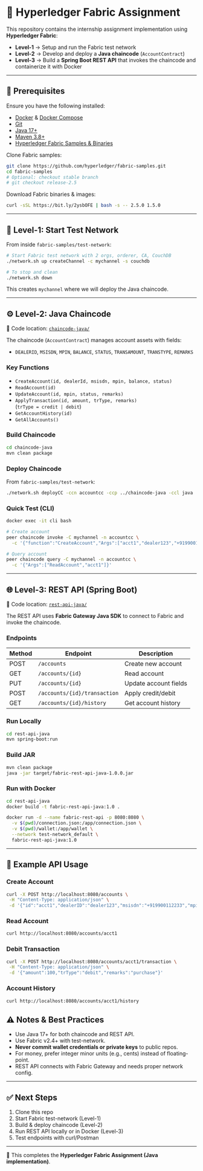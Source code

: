 # 📘 Hyperledger Fabric Assignment

This repository contains the internship assignment implementation using **Hyperledger Fabric**:

- **Level-1** → Setup and run the Fabric test network  
- **Level-2** → Develop and deploy a **Java chaincode** (`AccountContract`)  
- **Level-3** → Build a **Spring Boot REST API** that invokes the chaincode and containerize it with Docker  

---

## 🚀 Prerequisites

Ensure you have the following installed:

- [Docker](https://docs.docker.com/get-docker/) & [Docker Compose](https://docs.docker.com/compose/)  
- [Git](https://git-scm.com/)  
- [Java 17+](https://adoptium.net/)  
- [Maven 3.8+](https://maven.apache.org/)  
- [Hyperledger Fabric Samples & Binaries](https://github.com/hyperledger/fabric-samples)  

Clone Fabric samples:

```bash
git clone https://github.com/hyperledger/fabric-samples.git
cd fabric-samples
# Optional: checkout stable branch
# git checkout release-2.5
```

Download Fabric binaries & images:

```bash
curl -sSL https://bit.ly/2ysbOFE | bash -s -- 2.5.0 1.5.0
```

---

## 🧩 Level-1: Start Test Network

From inside `fabric-samples/test-network`:

```bash
# Start Fabric test network with 2 orgs, orderer, CA, CouchDB
./network.sh up createChannel -c mychannel -s couchdb

# To stop and clean
./network.sh down
```

This creates `mychannel` where we will deploy the Java chaincode.

---

## ⚙️ Level-2: Java Chaincode

📂 Code location: [`chaincode-java/`](./chaincode-java)

The chaincode (`AccountContract`) manages account assets with fields:

- `DEALERID`, `MSISDN`, `MPIN`, `BALANCE`, `STATUS`, `TRANSAMOUNT`, `TRANSTYPE`, `REMARKS`

### Key Functions
- `CreateAccount(id, dealerId, msisdn, mpin, balance, status)`
- `ReadAccount(id)`
- `UpdateAccount(id, mpin, status, remarks)`
- `ApplyTransaction(id, amount, trType, remarks)`  
  (`trType = credit | debit`)
- `GetAccountHistory(id)`
- `GetAllAccounts()`

### Build Chaincode

```bash
cd chaincode-java
mvn clean package
```

### Deploy Chaincode

From `fabric-samples/test-network`:

```bash
./network.sh deployCC -ccn accountcc -ccp ../chaincode-java -ccl java
```

### Quick Test (CLI)

```bash
docker exec -it cli bash

# Create account
peer chaincode invoke -C mychannel -n accountcc \
  -c '{"function":"CreateAccount","Args":["acct1","dealer123","+919900112233","1234","1000.0","ACTIVE"]}'

# Query account
peer chaincode query -C mychannel -n accountcc \
  -c '{"Args":["ReadAccount","acct1"]}'
```

---

## 🌐 Level-3: REST API (Spring Boot)

📂 Code location: [`rest-api-java/`](./rest-api-java)

The REST API uses **Fabric Gateway Java SDK** to connect to Fabric and invoke the chaincode.

### Endpoints

| Method | Endpoint                       | Description               |
|--------|--------------------------------|---------------------------|
| POST   | `/accounts`                    | Create new account        |
| GET    | `/accounts/{id}`               | Read account              |
| PUT    | `/accounts/{id}`               | Update account fields     |
| POST   | `/accounts/{id}/transaction`   | Apply credit/debit        |
| GET    | `/accounts/{id}/history`       | Get account history       |



### Run Locally

```bash
cd rest-api-java
mvn spring-boot:run
```

### Build JAR

```bash
mvn clean package
java -jar target/fabric-rest-api-java-1.0.0.jar
```

### Run with Docker

```bash
cd rest-api-java
docker build -t fabric-rest-api-java:1.0 .

docker run -d --name fabric-rest-api -p 8080:8080 \
  -v $(pwd)/connection.json:/app/connection.json \
  -v $(pwd)/wallet:/app/wallet \
  --network test-network_default \
  fabric-rest-api-java:1.0
```

---

## 🧪 Example API Usage

### Create Account
```bash
curl -X POST http://localhost:8080/accounts \
 -H "Content-Type: application/json" \
 -d '{"id":"acct1","dealerID":"dealer123","msisdn":"+919900112233","mpin":"1234","balance":1000,"status":"ACTIVE"}'
```

### Read Account
```bash
curl http://localhost:8080/accounts/acct1
```

### Debit Transaction
```bash
curl -X POST http://localhost:8080/accounts/acct1/transaction \
 -H "Content-Type: application/json" \
 -d '{"amount":100,"trType":"debit","remarks":"purchase"}'
```

### Account History
```bash
curl http://localhost:8080/accounts/acct1/history
```

     




## ⚠️ Notes & Best Practices

- Use Java 17+ for both chaincode and REST API.  
- Use Fabric v2.4+ with test-network.  
- **Never commit wallet credentials or private keys** to public repos.  
- For money, prefer integer minor units (e.g., cents) instead of floating-point.  
- REST API connects with Fabric Gateway and needs proper network config.  

---

## ✅ Next Steps

1. Clone this repo  
2. Start Fabric test-network (Level-1)  
3. Build & deploy chaincode (Level-2)  
4. Run REST API locally or in Docker (Level-3)  
5. Test endpoints with curl/Postman  

---

🔗 This completes the **Hyperledger Fabric Assignment (Java implementation)**.  
